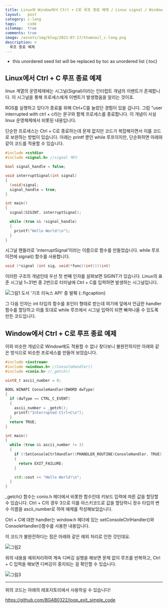 ```yaml
---
title: Linux와 Window에서 Ctrl + C로 루프 종료 예제 / Linux signal / Window conio
layout:   post
category: c-lang
tags:     code
sitemap:  true
comments: true
image: /assets/img/blog/2023-07-17/thumnail_c-lang.png
description: >
  루프 종료 예제
---
```


* this unordered seed list will be replaced by toc as unordered list
{:toc}

## Linux에서 Ctrl + C 루프 종료 예제
linux 계열의 운영체제에는 시그널(Signal)이라는 인터럽트 개념의 이벤트가 존재합니다. 이 시그널을 통해 프로세스에게 이벤트가 발생했음을 알리는 것이죠.​

ROS를 실행하고 있다가 종료를 위해 Ctrl+C를 눌렀던 경험이 있을 겁니다. 그럼 "user interrupted with ctrl + c라는 문구와 함께 프로세스를 종료합니다. 이 개념이 사실 linux 운영체제에서 비롯된 내용입니다.​

단순한 프로세스는 Ctrl + C로 종료하는데 문제 없지만 코드가 복잡해지면서 이를 코드로 보완하는 방법이 있습니다. 아래는 printf 뿐인 while 루프이지만, 단순화하면 아래와 같이 코드를 적용할 수 있습니다. 

~~~cpp
#include <cstdio>
#include <signal.h> //signal 헤더

bool signal_handle = false;

void interruptSignal(int signal)
{
  (void)signal;
  signal_handle = true;
}

int main()
{
  signal(SIGINT, interruptSignal);

  while (true && !signal_handle)
  {
    printf("Hello World!\n");
  }
}
~~~

시그널 핸들러로 'interruptSignal'이라는 이름으로 함수를 만들었습니다. while 루프 이전에 signal() 함수를 사용합니다. ​

~~~cpp
void (*signal (int sig, void(*func)(int)))(int) 
~~~

이러한 구조의 개념인데 우선 첫 번째 인자를 살펴보면 SIGINT가 있습니다.
Linux의 표준 시그널 1~31번 중 2번으로 터미널에 Ctrl + C를 입력하면 발생하는 시그널입니다.<br>

![그림1](https://github.com/BGAB0322/bgab.github.io/blob/main/assets/img/blog/2023-07-17/linux-signal_1.png?raw=true)
도서 '기초 리눅스 API' 중 발췌
{:.figcaption}

그 다음 인자는 int 타입의 함수를 포인터 형태로 받는데 여기에 앞에서 언급한 handler 함수를 할당하고 이를 토대로 while 루프에서 시그널 입력이 되면 빠져나올 수 있도록 만든 코드입니다.

## Window에서 Ctrl + C로 루프 종료 예제
이와 비슷한 개념으로 Window에도 적용할 수 없나 찾다보니 불완전하지만 아래와 같은 방식으로 비슷한 프로세스를 만들어 보았습니다.

~~~cpp
#include <iostream>
#include <windows.h> //ConsoleHandler()
#include <conio.h> //_getch()

uint8_t ascii_number = 0;

BOOL WINAPI ConsoleHandler(DWORD dwType)
{
  if (dwType == CTRL_C_EVENT)
  {
    ascii_number = _getch();
    printf("Interrupted Ctrl+C\n");
  }
  return TRUE;
}

int main()
{
  while (true && ascii_number != 3)
  {
    if (!SetConsoleCtrlHandler((PHANDLER_ROUTINE)ConsoleHandler, TRUE))
    {
      return EXIT_FAILURE;
    }

    std::cout << "Hello World!\n";
  }
}
~~~

_getch() 함수는 conio.h 헤더에서 비롯한 함수인데 키보드 입력에 따른 값을 할당할 수 있습니다. Ctrl + C의 경우 3으로 이를 아스키코드로 값을 할당하니 정수 타입의 변수 이름을 ascii_number로 하여 예제를 작성해보았습니다. 

Ctrl + C에 대한 handler는 window.h 헤더에 있는 setConsoleCtrlHandler()와 ConsoleHandler()함수를 사용한 내용입니다.

이 코드가 불완전하다는 점은 아래와 같은 예외 처리로 인한 것인데요. 

![그림2](https://github.com/BGAB0322/bgab.github.io/blob/main/assets/img/blog/2023-07-17/linux-signal_2.png?raw=true)

위의 내용을 예외처리하여 계속 디버깅 실행을 해보면 문제 없이 루프를 반복하고, Ctrl + C 입력을 해보면 디버깅이 중지되는 걸 확인할 수 있습니다.

![그림3](https://github.com/BGAB0322/bgab.github.io/blob/main/assets/img/blog/2023-07-17/linux-signal_3.png?raw=true)

---

위의 코드는 아래의 레포지토리에서 사용하실 수 있습니다!

https://github.com/BGAB0322/loop_exit_simple_code